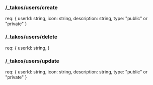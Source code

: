 ### /_takos/users/create

req: { userId: string, icon: string, description: string, type: "public" or
"private" }

### /_takos/users/delete

req: { userId: string, }

### /_takos/users/update

req: { userId: string, icon: string, description: string, type: "public" or
"private" }
